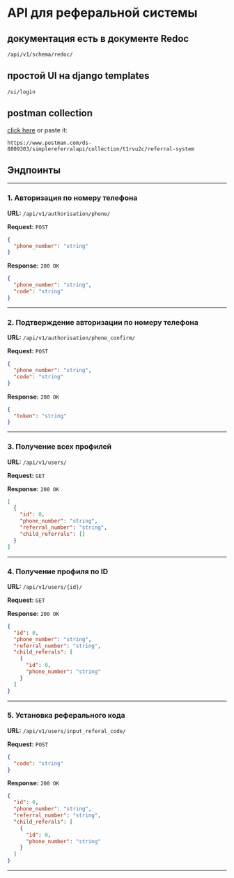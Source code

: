 # API для реферальной системы

## документация есть в документе Redoc
`/api/v1/schema/redoc/`

## простой UI на django templates
`/ui/login`

## postman collection

[click here](https://www.postman.com/ds-8809303/simplereferralapi/collection/t1rvu2c/referral-system)
or paste it:
```
https://www.postman.com/ds-8809303/simplereferralapi/collection/t1rvu2c/referral-system
```
## Эндпоинты

---

### **1. Авторизация по номеру телефона**  
**URL:** `/api/v1/authorisation/phone/`

**Request:** `POST`  
```json
{
  "phone_number": "string"
}
```

**Response:** `200 OK`  
```json
{
  "phone_number": "string",
  "code": "string"
}
```

---

### **2. Подтверждение авторизации по номеру телефона**  
**URL:** `/api/v1/authorisation/phone_confirm/`   

**Request:** `POST`  
```json
{
  "phone_number": "string",
  "code": "string"
}
```

**Response:** `200 OK`  
```json
{
  "token": "string"
}
```

---

### **3. Получение всех профилей**  
**URL:** `/api/v1/users/`

**Request:** `GET`  

**Response:** `200 OK`  
```json
[
  {
    "id": 0,
    "phone_number": "string",
    "referral_number": "string",
    "child_referrals": []
  }
]
```

---

### **4. Получение профиля по ID**  
**URL:** `/api/v1/users/{id}/`   

**Request:** `GET`  

**Response:** `200 OK`

```json
{
  "id": 0,
  "phone_number": "string",
  "referral_number": "string",
  "child_referals": [
    {
      "id": 0,
      "phone_number": "string"
    }
  ]
}
```

---

### **5. Установка реферального кода**  
**URL:** `/api/v1/users/input_referal_code/`   

**Request:** `POST`  
```json
{
  "code": "string"
}
```

**Response:** `200 OK`

```json
{
  "id": 0,
  "phone_number": "string",
  "referral_number": "string",
  "child_referals": [
    {
      "id": 0,
      "phone_number": "string"
    }
  ]
}
```

---
